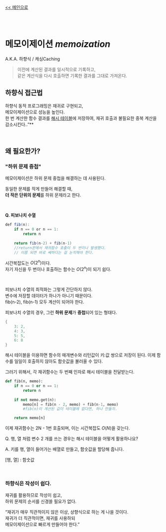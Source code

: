 [<< 메인으로](https://github.com/AtomicLiquors/Algorithm_Wiki_Chb)

&nbsp;  
&nbsp;  

# **메모이제이션 *memoization***
A.K.A. 하향식 / 캐싱Caching

> 이전에 계산된 결과를 일시적으로 기록하고,  
같은 계산식을 다시 호출하면 기록한 결과를 그대로 가져온다.


## 하향식 접근법
하향식 동적 프로그래밍은 재귀로 구현되고,  
메모이제이션으로 성능을 높인다.  
한 번 계산한 함수 결과를 <u>해시 테이블</u>에 저장하여, 재귀 호출과 불필요한 중복 계산을 감소시킨다..”**



&nbsp;  

## 왜 필요한가?
### "하위 문제 중첩"
메모이제이션은 하위 문제 중첩을 해결하는 데 사용된다.  

동일한 문제를 작게 만들어 해결할 때,  
**더 작은 단위의 문제**를 하위 문제라고 한다.

&nbsp;  

**Q. 피보나치 수열**

```java
def fib(n):
	if n == 0 or n == 1:
		return n
	
	return fib(n-2) + fib(n-1)
	//return문에서 재귀함수 호출이 두 번이나 발생했다.  
	// 이쯤 되면 바로 쎄하다는 걸 눈치채야 한다.
```



시간복잡도는 $O(2^n)$이다.  
자기 자신을 두 번이나 호출하는 함수는 $O(2^n)$이 되기 쉽다.  
 
&nbsp;
 

피보나치 수열의 최적화는 그렇게 간단하지 않다.  
변수에 저장할 데이터가 하나가 아니기 때문이다.   
fib(n-2), fib(n-1) 모두 계산이 되어야 한다.

피보나치 수열의 경우, 그런 **하위 문제**가 **중첩**되어 있는 형태다.

```java
{
	3: 2,
	4: 3,
	5: 5,
	6: 8
}
```

해시 테이블을 이용하면 함수의 매개변수와 리턴값이 키:값 쌍으로 저장이 된다.
이제 함수를 일일이 호출하지 않아도 함숫값을 불러올 수 있다.

그러기 위해서, 각 재귀함수는 두 번째 인자로 해시 테이블을 전달받는다.

```python
def fib(n, memo):
	if n == 0 or n == 1:
		return n
	
	if not memo.get(n): 
		memo[n] = fib(n - 2, memo) + fib(n-1, memo)
		#fib(n)이 계산된 값이 테이블에 없다면, 하나 만들자.

	return memo[n]
```

이제 재귀함수는 2N - 1번 호출되며, 이는 시간복잡도 $O(N)$을 갖는다.

Q. 행, 열 처럼 변수 2 개를 쓰는 경우는 해시 테이블을 어떻게 활용하나요?

A. 키를 행, 열이 들어가는 배열로 만들고, 함숫값을 할당해 줍니다.

 [행, 열] : 함숫값
 
&nbsp;  


### 하향식은 작성이 쉽다.
재귀를 활용하므로 작성이 쉽고,  
하위 문제의 순서를 신경쓸 필요가 없다.



“재귀가 매우 직관적이지 않은 이상, 상향식으로 하는 게 나을 것이다.  
재귀가 더 직관적이면, 재귀를 사용하되   
메모이제이션으로 빠르게 만들어야 한다.”
